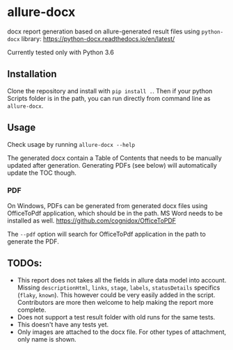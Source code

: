 # allure-docx
docx report generation based on allure-generated result files using `python-docx` library:
https://python-docx.readthedocs.io/en/latest/

Currently tested only with Python 3.6

## Installation
Clone the repository and install with `pip install .`. Then if your python Scripts folder is in the path, you can run directly from command line as `allure-docx`.

## Usage
Check usage by running `allure-docx --help`

The generated docx contain a Table of Contents that needs to be manually updated after generation. Generating PDFs (see below) will automatically update the TOC though.

### PDF
On Windows, PDFs can be generated from generated docx files using OfficeToPdf application, which should be in the path. MS Word needs to be installed as well.
https://github.com/cognidox/OfficeToPDF

The `--pdf` option will search for OfficeToPdf application in the path to generate the PDF.

## TODOs:
- This report does not takes all the fields in allure data model into account. Missing `descriptionHtml`, `links`, `stage`, `labels`, `statusDetails` specifics (`flaky`, `known`). This however could be very easily added in the script. Contributors are more then welcome to help making the report more complete.
- Does not support a test result folder with old runs for the same tests.
- This doesn't have any tests yet.
- Only images are attached to the docx file. For other types of attachment, only name is shown.

